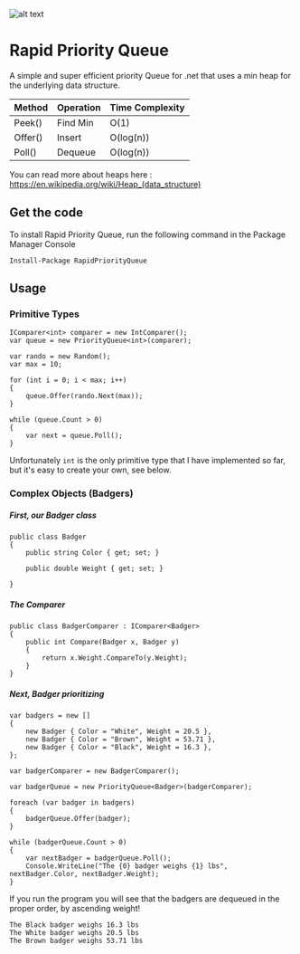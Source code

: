 ![alt text](https://raw.githubusercontent.com/masterjeef/rapid-priority-queue/master/min-heap.png "Rapid Priority Queue")

# Rapid Priority Queue

A simple and super efficient priority Queue for .net that uses a min heap for the underlying data structure.

| Method | Operation | Time Complexity |
| ------ | --------- | --------------- |
| Peek() | Find Min | O(1) |
| Offer() | Insert | O(log(n)) |
| Poll() | Dequeue | O(log(n)) |

You can read more about heaps here : https://en.wikipedia.org/wiki/Heap_(data_structure)

## Get the code

To install Rapid Priority Queue, run the following command in the Package Manager Console

    Install-Package RapidPriorityQueue

## Usage

### Primitive Types

    IComparer<int> comparer = new IntComparer();
    var queue = new PriorityQueue<int>(comparer);
    
    var rando = new Random();
    var max = 10;
    
    for (int i = 0; i < max; i++)
    {
        queue.Offer(rando.Next(max));
    }

    while (queue.Count > 0)
    {
        var next = queue.Poll();
    }

Unfortunately `int` is the only primitive type that I have implemented so far, but it's easy to create your own, see below.

### Complex Objects (Badgers)

##### First, our Badger class

    public class Badger
    {
        public string Color { get; set; }

        public double Weight { get; set; }

    }

##### The Comparer<T>

    public class BadgerComparer : IComparer<Badger>
    {
        public int Compare(Badger x, Badger y)
        {
            return x.Weight.CompareTo(y.Weight);
        }
    }

##### Next, Badger prioritizing

    var badgers = new []
    {
        new Badger { Color = "White", Weight = 20.5 },
        new Badger { Color = "Brown", Weight = 53.71 },
        new Badger { Color = "Black", Weight = 16.3 },
    };

    var badgerComparer = new BadgerComparer();

    var badgerQueue = new PriorityQueue<Badger>(badgerComparer);

    foreach (var badger in badgers)
    {
        badgerQueue.Offer(badger);
    }

    while (badgerQueue.Count > 0)
    {
        var nextBadger = badgerQueue.Poll();
        Console.WriteLine("The {0} badger weighs {1} lbs", nextBadger.Color, nextBadger.Weight);
    }

If you run the program you will see that the badgers are dequeued in the proper order, by ascending weight!

    The Black badger weighs 16.3 lbs
    The White badger weighs 20.5 lbs
    The Brown badger weighs 53.71 lbs